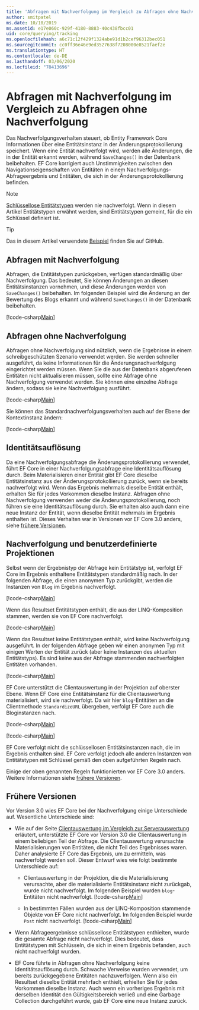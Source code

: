```yaml
---
title: 'Abfragen mit Nachverfolgung im Vergleich zu Abfragen ohne Nachverfolgung: EF Core'
author: smitpatel
ms.date: 10/10/2019
ms.assetid: e17e060c-929f-4180-8883-40c438fbcc01
uid: core/querying/tracking
ms.openlocfilehash: a6c71c12f429f1324abe91d1b2cef96312bec051
ms.sourcegitcommit: cc0ff36e46e9ed3527638f7208000e8521faef2e
ms.translationtype: HT
ms.contentlocale: de-DE
ms.lasthandoff: 03/06/2020
ms.locfileid: "78413696"
---
```

# <a name="tracking-vs-no-tracking-queries"></a>Abfragen mit Nachverfolgung im Vergleich zu Abfragen ohne Nachverfolgung

Das Nachverfolgungsverhalten steuert, ob Entity Framework Core Informationen über eine Entitätsinstanz in der Änderungsprotokollierung speichert. Wenn eine Entität nachverfolgt wird, werden alle Änderungen, die in der Entität erkannt werden, während `SaveChanges()` in der Datenbank beibehalten. EF Core korrigiert auch Unstimmigkeiten zwischen den Navigationseigenschaften von Entitäten in einem Nachverfolgungs-Abfrageergebnis und Entitäten, die sich in der Änderungsprotokollierung befinden.

> [!NOTE]
> [Schlüssellose Entitätstypen](xref:core/modeling/keyless-entity-types) werden nie nachverfolgt. Wenn in diesem Artikel Entitätstypen erwähnt werden, sind Entitätstypen gemeint, für die ein Schlüssel definiert ist.

> [!TIP]  
> Das in diesem Artikel verwendete [Beispiel](https://github.com/dotnet/EntityFramework.Docs/tree/master/samples/core/Querying) finden Sie auf GitHub.

## <a name="tracking-queries"></a>Abfragen mit Nachverfolgung

Abfragen, die Entitätstypen zurückgeben, verfügen standardmäßig über Nachverfolgung. Das bedeutet, Sie können Änderungen an diesen Entitätsinstanzen vornehmen, und diese Änderungen werden von `SaveChanges()` beibehalten. Im folgenden Beispiel wird die Änderung an der Bewertung des Blogs erkannt und während `SaveChanges()` in der Datenbank beibehalten.

[!code-csharp[Main](../../../samples/core/Querying/Tracking/Sample.cs#Tracking)]

## <a name="no-tracking-queries"></a>Abfragen ohne Nachverfolgung

Abfragen ohne Nachverfolgung sind nützlich, wenn die Ergebnisse in einem schreibgeschützten Szenario verwendet werden. Sie werden schneller ausgeführt, da keine Informationen für die Änderungsnachverfolgung eingerichtet werden müssen. Wenn Sie die aus der Datenbank abgerufenen Entitäten nicht aktualisieren müssen, sollte eine Abfrage ohne Nachverfolgung verwendet werden. Sie können eine einzelne Abfrage ändern, sodass sie keine Nachverfolgung ausführt.

[!code-csharp[Main](../../../samples/core/Querying/Tracking/Sample.cs#NoTracking)]

Sie können das Standardnachverfolgungsverhalten auch auf der Ebene der Kontextinstanz ändern:

[!code-csharp[Main](../../../samples/core/Querying/Tracking/Sample.cs#ContextDefaultTrackingBehavior)]

## <a name="identity-resolution"></a>Identitätsauflösung

Da eine Nachverfolgungsabfrage die Änderungsprotokollierung verwendet, führt EF Core in einer Nachverfolgungsabfrage eine Identitätsauflösung durch. Beim Materialisieren einer Entität gibt EF Core dieselbe Entitätsinstanz aus der Änderungsprotokollierung zurück, wenn sie bereits nachverfolgt wird. Wenn das Ergebnis mehrmals dieselbe Entität enthält, erhalten Sie für jedes Vorkommen dieselbe Instanz. Abfragen ohne Nachverfolgung verwenden weder die Änderungsprotokollierung, noch führen sie eine Identitätsauflösung durch. Sie erhalten also auch dann eine neue Instanz der Entität, wenn dieselbe Entität mehrmals im Ergebnis enthalten ist. Dieses Verhalten war in Versionen vor EF Core 3.0 anders, siehe [frühere Versionen](#previous-versions).

## <a name="tracking-and-custom-projections"></a>Nachverfolgung und benutzerdefinierte Projektionen

Selbst wenn der Ergebnistyp der Abfrage kein Entitätstyp ist, verfolgt EF Core im Ergebnis enthaltene Entitätstypen standardmäßig nach. In der folgenden Abfrage, die einen anonymen Typ zurückgibt, werden die Instanzen von `Blog` im Ergebnis nachverfolgt.

[!code-csharp[Main](../../../samples/core/Querying/Tracking/Sample.cs#CustomProjection1)]

Wenn das Resultset Entitätstypen enthält, die aus der LINQ-Komposition stammen, werden sie von EF Core nachverfolgt.

[!code-csharp[Main](../../../samples/core/Querying/Tracking/Sample.cs#CustomProjection2)]

Wenn das Resultset keine Entitätstypen enthält, wird keine Nachverfolgung ausgeführt. In der folgenden Abfrage geben wir einen anonymen Typ mit einigen Werten der Entität zurück (aber keine Instanzen des aktuellen Entitätstyps). Es sind keine aus der Abfrage stammenden nachverfolgten Entitäten vorhanden.

[!code-csharp[Main](../../../samples/core/Querying/Tracking/Sample.cs#CustomProjection3)]

 EF Core unterstützt die Clientauswertung in der Projektion auf oberster Ebene. Wenn EF Core eine Entitätsinstanz für die Clientauswertung materialisiert, wird sie nachverfolgt. Da wir hier `blog`-Entitäten an die Clientmethode `StandardizeURL` übergeben, verfolgt EF Core auch die Bloginstanzen nach.

[!code-csharp[Main](../../../samples/core/Querying/Tracking/Sample.cs#ClientProjection)]

[!code-csharp[Main](../../../samples/core/Querying/Tracking/Sample.cs#ClientMethod)]

EF Core verfolgt nicht die schlüssellosen Entitätsinstanzen nach, die im Ergebnis enthalten sind. EF Core verfolgt jedoch alle anderen Instanzen von Entitätstypen mit Schlüssel gemäß den oben aufgeführten Regeln nach.

Einige der oben genannten Regeln funktionierten vor EF Core 3.0 anders. Weitere Informationen siehe [frühere Versionen](#previous-versions).

## <a name="previous-versions"></a>Frühere Versionen

Vor Version 3.0 wies EF Core bei der Nachverfolgung einige Unterschiede auf. Wesentliche Unterschiede sind:

- Wie auf der Seite [Clientauswertung im Vergleich zur Serverauswertung](xref:core/querying/client-eval) erläutert, unterstützte EF Core vor Version 3.0 die Clientauswertung in einem beliebigen Teil der Abfrage. Die Clientauswertung verursachte Materialisierungen von Entitäten, die nicht Teil des Ergebnisses waren. Daher analysierte EF Core das Ergebnis, um zu ermitteln, was nachverfolgt werden soll. Dieser Entwurf wies wie folgt bestimmte Unterschiede auf:
  - Clientauswertung in der Projektion, die die Materialisierung verursachte, aber die materialisierte Entitätsinstanz nicht zurückgab, wurde nicht nachverfolgt. Im folgenden Beispiel wurden `blog`-Entitäten nicht nachverfolgt.
    [!code-csharp[Main](../../../samples/core/Querying/Tracking/Sample.cs#ClientProjection)]

  - In bestimmten Fällen wurden aus der LINQ-Komposition stammende Objekte von EF Core nicht nachverfolgt. Im folgenden Beispiel wurde `Post` nicht nachverfolgt.
    [!code-csharp[Main](../../../samples/core/Querying/Tracking/Sample.cs#CustomProjection2)]

- Wenn Abfrageergebnisse schlüssellose Entitätstypen enthielten, wurde die gesamte Abfrage nicht nachverfolgt. Dies bedeutet, dass Entitätstypen mit Schlüsseln, die sich in einem Ergebnis befanden, auch nicht nachverfolgt wurden.
- EF Core führte in Abfragen ohne Nachverfolgung keine Identitätsauflösung durch. Schwache Verweise wurden verwendet, um bereits zurückgegebene Entitäten nachzuverfolgen. Wenn also ein Resultset dieselbe Entität mehrfach enthielt, erhielten Sie für jedes Vorkommen dieselbe Instanz. Auch wenn ein vorheriges Ergebnis mit derselben Identität den Gültigkeitsbereich verließ und eine Garbage Collection durchgeführt wurde, gab EF Core eine neue Instanz zurück.

